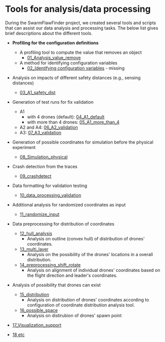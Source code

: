 # Tools for analysis/data processing

During the SwarmFlawFinder project, we created several tools and scripts that can assist our data analysis and processing tasks. The below list gives brief descriptions about the different tools.

- **Profiling for the configuration definitions**
  - A profiling tool to compute the value that removes an object
    - [01_Analysis_value_remove](https://github.com/adswarm/src/tree/main/Source_code_tools_used/02_tools/01_Analysis_value_remove)
  - A method for identifying configuration variables
    - [02_Identifying configuration variables](identifying_configuration_variables) - missing

- Analysis on impacts of different safety distances (e.g., sensing distances)
  - [03_A1_safety_dist](https://github.com/adswarm/src/tree/main/Source_code_tools_used/02_tools/03_alg_safety_dist)

- Generation of test runs for fix validation
  - A1
    - with 4 drones (default): [04_A1_default](https://github.com/adswarm/src/tree/main/Source_code_tools_used/02_tools/04_A1_default)
    - with more than 4 drones: [05_A1_more_than_4](https://github.com/adswarm/src/tree/main/Source_code_tools_used/02_tools/05_A1_more_than_4)
  - A2 and A4: [06_A2_validation](https://github.com/adswarm/src/tree/main/Source_code_tools_used/02_tools/06_A2_validation)
  - A3: [07_A3_validation](https://github.com/adswarm/src/tree/main/Source_code_tools_used/02_tools/07_A3_validation)

- Generation of possible coordinates for simulation before the physical experiment
  - [08_Simulation_physical](https://github.com/adswarm/src/tree/main/Source_code_tools_used/02_tools/08_Simulation_physical)
- Crash detection from the traces
  - [09_crashdetect](https://github.com/adswarm/src/tree/main/Source_code_tools_used/02_tools/09_Crashdetect)
- Data formatting for validation testing
  - [10_data_processing_validation](https://github.com/adswarm/src/tree/main/Source_code_tools_used/02_tools/10_Data_processing)

- Additional analysis for randomized coordinates as input
  - [11_randomize_input](https://github.com/adswarm/src/tree/main/Source_code_tools_used/02_tools/11_Randomize_input)

- Data preprocessing for distribution of coordinates
  - [12_hull_analysis](https://github.com/adswarm/src/tree/main/Source_code_tools_used/02_tools/12_Hull_analysis)
    - Analysis on outline (convex hull) of distribution of drones' coordinates.
  - [13_multi_layer](https://github.com/adswarm/src/tree/main/Source_code_tools_used/02_tools/13_Multi_layer)
    - Analysis on the possibility of the drones' locations in a overall distribution.
  - [14_preprocessing_shift_rotate](https://github.com/adswarm/src/tree/main/Source_code_tools_used/02_tools/14_preprocessing_shift_rotate)
    - Analysis on alignment of individual drones' coordinates based on the flight direction and leader's coordinates.

- Analysis of possibility that drones can exist
  - [15_distribution](https://github.com/adswarm/src/tree/main/Source_code_tools_used/02_tools/15_Distribution)
    - Analysis on distribution of drones' coordinates according to configuration of coordinate distribution analysis tool.
  - [16_possible_space](https://github.com/adswarm/src/tree/main/Source_code_tools_used/02_tools/16_Possible_space)
    - Analysis on distirubion of drones' spawn point

- [17_Visualization_support](https://github.com/adswarm/src/tree/main/Source_code_tools_used/02_tools/17_Visualization_support)
- [18 etc](https://github.com/adswarm/src/tree/main/Source_code_tools_used/02_tools/19_etc.)
